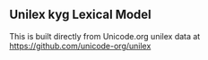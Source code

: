 Unilex kyg Lexical Model
----------------------

This is built directly from Unicode.org unilex data at
https://github.com/unicode-org/unilex
